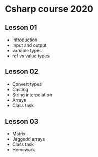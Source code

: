 # Csharp course 2020

## Lesson 01
* Introduction
* Input and output
* variable types
* ref vs value types

## Lesson 02
* Convert types
* Casting
* String interpolation
* Arrays
* Class task

## Lesson 03
* Matrix
* Jaggedd arrays
* Class task
* Homework
